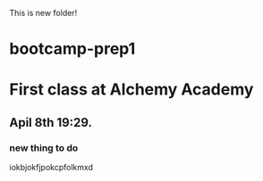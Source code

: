 This is new folder!
# bootcamp-prep1
<h1>First class at Alchemy Academy</h1>
<h2>Apil 8th 19:29.</h2>
<h3> new thing to do </h3>
iokbjokfjpokcpfolkmxd